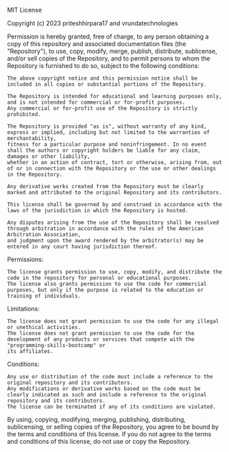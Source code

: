 MIT License

Copyright (c) 2023 priteshhirpara17 and vrundatechnologies

Permission is hereby granted, free of charge, to any person obtaining a copy of this repository and associated documentation files (the "Repository"), to use, copy, modify, merge, publish, distribute, sublicense, and/or sell copies of the Repository, and to permit persons to whom the Repository is furnished to do so, subject to the following conditions:

    The above copyright notice and this permission notice shall be included in all copies or substantial portions of the Repository.

    The Repository is intended for educational and learning purposes only, and is not intended for commercial or for-profit purposes. 
    Any commercial or for-profit use of the Repository is strictly prohibited.

    The Repository is provided "as is", without warranty of any kind, express or implied, including but not limited to the warranties of merchantability, 
    fitness for a particular purpose and noninfringement. In no event shall the authors or copyright holders be liable for any claim, damages or other liability, 
    whether in an action of contract, tort or otherwise, arising from, out of or in connection with the Repository or the use or other dealings in the Repository.

    Any derivative works created from the Repository must be clearly marked and attributed to the original Repository and its contributors.

    This license shall be governed by and construed in accordance with the laws of the jurisdiction in which the Repository is hosted.

    Any disputes arising from the use of the Repository shall be resolved through arbitration in accordance with the rules of the American Arbitration Association, 
    and judgment upon the award rendered by the arbitrator(s) may be entered in any court having jurisdiction thereof.

Permissions:

    The license grants permission to use, copy, modify, and distribute the code in the repository for personal or educational purposes.
    The license also grants permission to use the code for commercial purposes, but only if the purpose is related to the education or training of individuals.

Limitations:

    The license does not grant permission to use the code for any illegal or unethical activities.
    The license does not grant permission to use the code for the development of any products or services that compete with the "programming-skills-bootcamp" or 
    its affiliates.

Conditions:

    Any use or distribution of the code must include a reference to the original repository and its contributors.
    Any modifications or derivative works based on the code must be clearly indicated as such and include a reference to the original repository and its contributors.
    The license can be terminated if any of its conditions are violated.

By using, copying, modifying, merging, publishing, distributing, sublicensing, or selling copies of the Repository, you agree to be bound by the terms and conditions 
of this license. If you do not agree to the terms and conditions of this license, do not use or copy the Repository.

